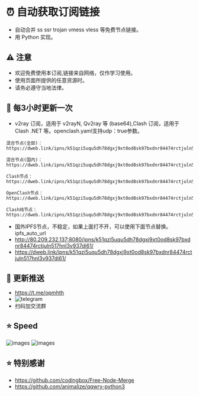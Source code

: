 # ⏰ 自动获取订阅链接

- 自动合并 ss ssr trojan vmess vless 等免费节点链接。
- 用 Python 实现。

## ⚠️ 注意

- 欢迎免费使用本订阅,链接来自网络，仅作学习使用。
- 使用页面所提供的任意资源时。
- 请务必遵守当地法律。

## 🚀 每3小时更新一次

- v2ray 订阅，适用于 v2rayN, Qv2ray 等 (base64),Clash 订阅，适用于 Clash .NET 等。openclash.yaml支持udp：true参数。

```
混合节点(全部)：
https://dweb.link/ipns/k51qzi5uqu5dh78dgxj9xt0od8sk97bxdnr84474rctjuln517hnl3v937di61/node.txt

混合节点(国内)：
https://dweb.link/ipns/k51qzi5uqu5dh78dgxj9xt0od8sk97bxdnr84474rctjuln517hnl3v937di61/nodecn.txt

Clash节点：
https://dweb.link/ipns/k51qzi5uqu5dh78dgxj9xt0od8sk97bxdnr84474rctjuln517hnl3v937di61/clash.yaml

OpenClash节点：
https://dweb.link/ipns/k51qzi5uqu5dh78dgxj9xt0od8sk97bxdnr84474rctjuln517hnl3v937di61/openclash.yaml

Clash纯节点：
https://dweb.link/ipns/k51qzi5uqu5dh78dgxj9xt0od8sk97bxdnr84474rctjuln517hnl3v937di61/clashnode.yaml
```

- 国外IPFS节点，不稳定，如果上面打不开，可以使用下面节点替换。
ipfs_auto_url
- http://80.209.232.137:8080/ipns/k51qzi5uqu5dh78dgxj9xt0od8sk97bxdnr84474rctjuln517hnl3v937di61/
- https://dweb.link/ipns/k51qzi5uqu5dh78dgxj9xt0od8sk97bxdnr84474rctjuln517hnl3v937di61/

## 📧 更新推送

- https://t.me/opmhth
- ![telegram](./res/telegram-0.PNG)
- 扫码加交流群

## ⭐ Speed

![images](./res/d181a7d1ab093.PNG)
![images](./res/9bdda546eeb40.PNG)

## ⭐ 特别感谢

- https://github.com/codingbox/Free-Node-Merge
- https://github.com/animalize/qqwry-python3